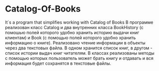 # Catalog-Of-Books
It`s a program that simplifies working with Catalog of Books
В программе реализован класс Catalog и два внутренних класса BookHistory (с помошью полей которого удобно хранить историю выдачи 
книг клиентам) и Book (с помощью полей которого удобно хранить информацию о книге).
Реализовано чтение информации в объекты через два текстовых файла. В одном хранится список книг, в другом - список истории выдач книг 
читателям. В классах реализованы методы с помощью которых пользователь может брать книгу и отдавать и вся информация будет сохранятся в
текстовые файлы.
